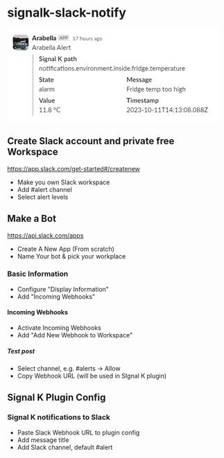 # signalk-slack-notify
![Slack Alert](doc/slack_alert.jpg)

## Create Slack account and private free Workspace
https://app.slack.com/get-started#/createnew
- Make you own Slack workspace
- Add #alert channel
- Select alert levels
  
## Make a Bot
https://api.slack.com/apps
- Create A New App (From scratch)
- Name Your bot & pick your workplace

### Basic Information
- Configure "Display Information"
- Add "Incoming Webhooks"

#### Incoming Webhooks
- Activate Incoming Webhooks
- Add "Add New Webhook to Workspace"

##### Test post
- Select channel, e.g. #alerts -> Allow
- Copy Webhook URL (will be used in SIgnal K plugin)

## Signal K Plugin Config
### Signal K notifications to Slack
- Paste Slack Webhook URL to plugin config
- Add message title
- Add Slack channel, default #alert

